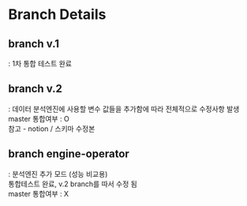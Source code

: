 # Branch Details

## branch v.1
: 1차 통합 테스트 완료

## branch v.2
: 데이터 분석엔진에 사용할 변수 값들을 추가함에 따라 전체적으로 수정사항 발생  
master 통합여부 : O  
참고 - notion / 스키마 수정본  

## branch engine-operator
: 분석엔진 추가 모드 (성능 비교용)  
통합테스트 완료, v.2 branch를 따서 수정 됨  
master 통합여부 : X
